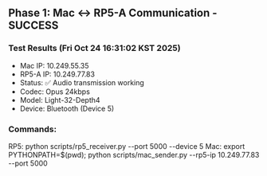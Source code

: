 ## Phase 1: Mac ↔ RP5-A Communication - SUCCESS

### Test Results (Fri Oct 24 16:31:02 KST 2025)
- Mac IP: 10.249.55.35
- RP5-A IP: 10.249.77.83
- Status: ✅ Audio transmission working
- Codec: Opus 24kbps
- Model: Light-32-Depth4
- Device: Bluetooth (Device 5)

### Commands:
RP5: python scripts/rp5_receiver.py --port 5000 --device 5
Mac: export PYTHONPATH=$(pwd); python scripts/mac_sender.py --rp5-ip 10.249.77.83 --port 5000

